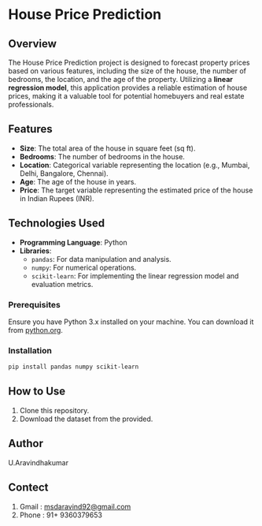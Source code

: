 # House Price Prediction

## Overview

The House Price Prediction project is designed to forecast property prices based on various features, including the size of the house, the number of bedrooms, the location, and the age of the property. Utilizing a **linear regression model**, this application provides a reliable estimation of house prices, making it a valuable tool for potential homebuyers and real estate professionals.

## Features

- **Size**: The total area of the house in square feet (sq ft).
- **Bedrooms**: The number of bedrooms in the house.
- **Location**: Categorical variable representing the location (e.g., Mumbai, Delhi, Bangalore, Chennai).
- **Age**: The age of the house in years.
- **Price**: The target variable representing the estimated price of the house in Indian Rupees (INR).

## Technologies Used

- **Programming Language**: Python
- **Libraries**:
  - `pandas`: For data manipulation and analysis.
  - `numpy`: For numerical operations.
  - `scikit-learn`: For implementing the linear regression model and evaluation metrics.

### Prerequisites

Ensure you have Python 3.x installed on your machine. You can download it from [python.org](https://www.python.org/downloads/).

### Installation

   ```bash
pip install pandas numpy scikit-learn
```

## How to Use

1. Clone this repository.
2. Download the dataset from the provided.

## Author
U.Aravindhakumar
## Contect
1. Gmail : msdaravind92@gmail.com
2. Phone : 91+ 9360379653
